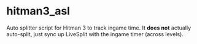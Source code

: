 # hitman3_asl

Auto splitter script for Hitman 3 to track ingame time. It **does not** actually auto-split, just sync up LiveSplit with the ingame timer (across levels).
